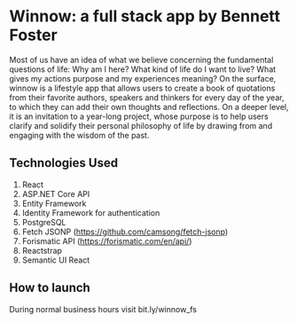 # Winnow: a full stack app by Bennett Foster

Most of us have an idea of what we believe concerning the fundamental questions of life: Why am I here? What kind of life do I want to live? What gives my actions purpose and my experiences meaning? On the surface, winnow is a lifestyle app that allows users to create a book of quotations from their favorite authors, speakers and thinkers for every day of the year, to which they can add their own thoughts and reflections. On a deeper level, it is an invitation to a year-long project, whose purpose is to help users clarify and solidify their personal philosophy of life by drawing from and engaging with the wisdom of the past.

## Technologies Used

1. React
1. ASP.NET Core API
1. Entity Framework
1. Identity Framework for authentication
1. PostgreSQL
1. Fetch JSONP (https://github.com/camsong/fetch-jsonp)
1. Forismatic API (https://forismatic.com/en/api/)
1. Reactstrap
1. Semantic UI React

## How to launch

  During normal business hours visit bit.ly/winnow_fs
